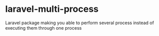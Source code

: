 # laravel-multi-process
Laravel package making you able to perform several process instead of executing them through one process
